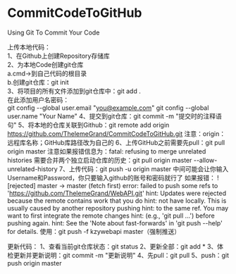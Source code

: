 # CommitCodeToGitHub  
Using Git To Commit Your Code  

上传本地代码：  
1、在Github上创建Repository存储库  
2、为本地Code创建git仓库  
a.cmd->到自己代码的根目录  
b.创建git仓库：git init  
3、将项目的所有文件添加到git仓库中：git add .  
在此添加用户名密码：  
git config --global user.email "you@example.com"
git config --global user.name "Your Name"
4、提交到git仓库：git commit -m "提交时的注释语句"
5、将本地的仓库关联到Github：git remote add origin https://github.com/ThelemeGrand/CommitCodeToGitHub.git
注意：origin：远程库名称；GitHub库路径改为自己的
6、上传GitHub之前需要先pull：git pull origin master
注意如果报错信息为：fatal: refusing to merge unrelated histories
需要合并两个独立启动仓库的历史：git pull origin master --allow-unrelated-history
7、上传代码：git push -u origin master
中间可能会让你输入Username和Password，你只要输入github的账号和密码就行了
如果报错：
 ! [rejected]        master -> master (fetch first)
error: failed to push some refs to 'https://github.com/ThelemeGrand/WebAPI.git'
hint: Updates were rejected because the remote contains work that you do
hint: not have locally. This is usually caused by another repository pushing
hint: to the same ref. You may want to first integrate the remote changes
hint: (e.g., 'git pull ...') before pushing again.
hint: See the 'Note about fast-forwards' in 'git push --help' for details.
使用：git push -f kzywebapi master（强制推送）

更新代码：
1、查看当前git仓库状态：git status
2、更新全部：git add *
3、体检更新并更新说明：git commit -m "更新说明"
4、先pull：git pull
5、push：git push origin master
